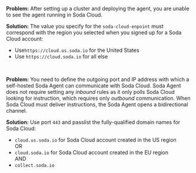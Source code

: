 **Problem:** After setting up a cluster and deploying the agent, you are unable to see the agent running in Soda Cloud.

**Solution:** The value you specify for the `soda-cloud-enpoint` must correspond with the region you selected when you signed up for a Soda Cloud account: 
* Use`https://cloud.us.soda.io` for the United States
* Use `https://cloud.soda.io` for all else

<br />

**Problem:** You need to define the outgoing port and IP address with which a self-hosted Soda Agent can communicate with Soda Cloud. Soda Agent does not require setting any *inbound* rules as it only polls Soda Cloud looking for instruction, which requires only *outbound* communication. When Soda Cloud must deliver instructions, the Soda Agent opens a bidirectional channel. 

**Solution:** Use port `443` and passlist the fully-qualified domain names for Soda Cloud:  
* `cloud.us.soda.io` for Soda Cloud account created in the US region<br />
OR <br />
* `cloud.soda.io` for Soda Cloud account created in the EU region<br />
AND<br />
* `collect.soda.io`

<br />

